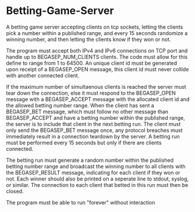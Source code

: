 # Betting-Game-Server


A betting game server accepting clients on tcp sockets, letting the  clients pick a number within a published range, and every 15 seconds  randomize a winning number, and then letting the clients know if they  won or not.

The program must accept both IPv4 and IPv6 connections on TCP port and handle up to BEGASEP_NUM_CLIENTS clients. The code must allow for this define to range from 1 to 64500.
An unique client id must be generated upon receipt of a BEGASEP_OPEN message, this client id must never collide with another connected client.

If the maximum number of simultaenous clients is reached the server  must tear down the connection, else it must respond to the BEGASEP_OPEN  message with a BEGASEP_ACCEPT message with the allocated client id and  the allowed betting number range.
When the client has sent a BEGASEP_BET message, which must follow no  other message than BEGASEP_ACCEPT and have a betting number within the published range, the server is to include that client in the next betting run.
The client must only send the BEGASEP_BET message once, any protocol  breaches must immediately result in a connection teardown by the server.
A betting run must be performed every 15 seconds but only if there are  clients connected.

The betting run must generate a random number within the published  betting number range and broadcast the winning number to all clients with 
the BEGASEP_RESULT message, indicating for each client if they won or not. 
Each winner should also be printed on a seperate line to stdout, syslog,
or similar.
The connection to each client that betted in this run must then be closed.

The program must be able to run "forever" without interaction


